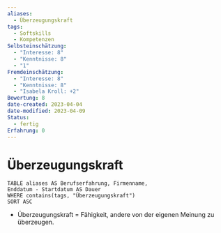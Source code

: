 ```yaml
---
aliases:
  - Überzeugungskraft
tags:
  - Softskills
  - Kompetenzen
Selbsteinschätzung:
  - "Interesse: 8"
  - "Kenntnisse: 8"
  - "1"
Fremdeinschätzung:
  - "Interesse: 8"
  - "Kenntnisse: 8"
  - "Isabela Kroll: +2"
Bewertung: 8
date-created: 2023-04-04
date-modified: 2023-04-09
Status:
  - fertig
Erfahrung: 0
---
```

# Überzeugungskraft

```dataview
TABLE aliases AS Berufserfahrung, Firmenname,
Enddatum - Startdatum AS Dauer
WHERE contains(tags, "Überzeugungskraft")
SORT ASC
```

- Überzeugungskraft = Fähigkeit, andere von der eigenen Meinung zu überzeugen.
